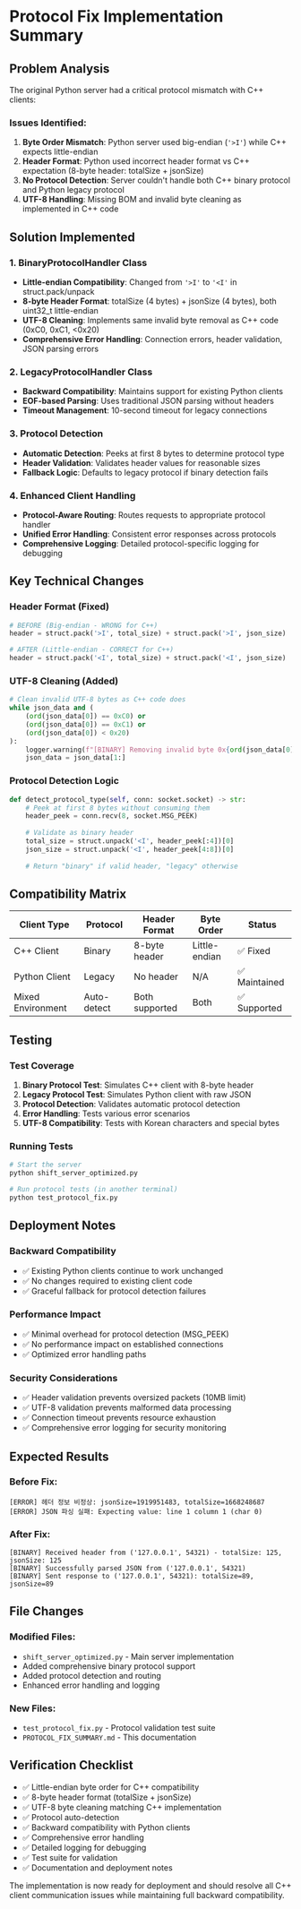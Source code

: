 # Protocol Fix Implementation Summary

## Problem Analysis

The original Python server had a critical protocol mismatch with C++ clients:

### Issues Identified:
1. **Byte Order Mismatch**: Python server used big-endian (`'>I'`) while C++ expects little-endian
2. **Header Format**: Python used incorrect header format vs C++ expectation (8-byte header: totalSize + jsonSize)
3. **No Protocol Detection**: Server couldn't handle both C++ binary protocol and Python legacy protocol
4. **UTF-8 Handling**: Missing BOM and invalid byte cleaning as implemented in C++ code

## Solution Implemented

### 1. BinaryProtocolHandler Class
- **Little-endian Compatibility**: Changed from `'>I'` to `'<I'` in struct.pack/unpack
- **8-byte Header Format**: totalSize (4 bytes) + jsonSize (4 bytes), both uint32_t little-endian
- **UTF-8 Cleaning**: Implements same invalid byte removal as C++ code (0xC0, 0xC1, <0x20)
- **Comprehensive Error Handling**: Connection errors, header validation, JSON parsing errors

### 2. LegacyProtocolHandler Class
- **Backward Compatibility**: Maintains support for existing Python clients
- **EOF-based Parsing**: Uses traditional JSON parsing without headers
- **Timeout Management**: 10-second timeout for legacy connections

### 3. Protocol Detection
- **Automatic Detection**: Peeks at first 8 bytes to determine protocol type
- **Header Validation**: Validates header values for reasonable sizes
- **Fallback Logic**: Defaults to legacy protocol if binary detection fails

### 4. Enhanced Client Handling
- **Protocol-Aware Routing**: Routes requests to appropriate protocol handler
- **Unified Error Handling**: Consistent error responses across protocols
- **Comprehensive Logging**: Detailed protocol-specific logging for debugging

## Key Technical Changes

### Header Format (Fixed)
```python
# BEFORE (Big-endian - WRONG for C++)
header = struct.pack('>I', total_size) + struct.pack('>I', json_size)

# AFTER (Little-endian - CORRECT for C++)
header = struct.pack('<I', total_size) + struct.pack('<I', json_size)
```

### UTF-8 Cleaning (Added)
```python
# Clean invalid UTF-8 bytes as C++ code does
while json_data and (
    (ord(json_data[0]) == 0xC0) or 
    (ord(json_data[0]) == 0xC1) or 
    (ord(json_data[0]) < 0x20)
):
    logger.warning(f"[BINARY] Removing invalid byte 0x{ord(json_data[0]):02x} from JSON start")
    json_data = json_data[1:]
```

### Protocol Detection Logic
```python
def detect_protocol_type(self, conn: socket.socket) -> str:
    # Peek at first 8 bytes without consuming them
    header_peek = conn.recv(8, socket.MSG_PEEK)
    
    # Validate as binary header
    total_size = struct.unpack('<I', header_peek[:4])[0]
    json_size = struct.unpack('<I', header_peek[4:8])[0]
    
    # Return "binary" if valid header, "legacy" otherwise
```

## Compatibility Matrix

| Client Type | Protocol | Header Format | Byte Order | Status |
|-------------|----------|---------------|------------|---------|
| C++ Client | Binary | 8-byte header | Little-endian | ✅ Fixed |
| Python Client | Legacy | No header | N/A | ✅ Maintained |
| Mixed Environment | Auto-detect | Both supported | Both | ✅ Supported |

## Testing

### Test Coverage
1. **Binary Protocol Test**: Simulates C++ client with 8-byte header
2. **Legacy Protocol Test**: Simulates Python client with raw JSON
3. **Protocol Detection**: Validates automatic protocol detection
4. **Error Handling**: Tests various error scenarios
5. **UTF-8 Compatibility**: Tests with Korean characters and special bytes

### Running Tests
```bash
# Start the server
python shift_server_optimized.py

# Run protocol tests (in another terminal)
python test_protocol_fix.py
```

## Deployment Notes

### Backward Compatibility
- ✅ Existing Python clients continue to work unchanged
- ✅ No changes required to existing client code
- ✅ Graceful fallback for protocol detection failures

### Performance Impact
- ✅ Minimal overhead for protocol detection (MSG_PEEK)
- ✅ No performance impact on established connections
- ✅ Optimized error handling paths

### Security Considerations
- ✅ Header validation prevents oversized packets (10MB limit)
- ✅ UTF-8 validation prevents malformed data processing
- ✅ Connection timeout prevents resource exhaustion
- ✅ Comprehensive error logging for security monitoring

## Expected Results

### Before Fix:
```
[ERROR] 헤더 정보 비정상: jsonSize=1919951483, totalSize=1668248687
[ERROR] JSON 파싱 실패: Expecting value: line 1 column 1 (char 0)
```

### After Fix:
```
[BINARY] Received header from ('127.0.0.1', 54321) - totalSize: 125, jsonSize: 125
[BINARY] Successfully parsed JSON from ('127.0.0.1', 54321)
[BINARY] Sent response to ('127.0.0.1', 54321): totalSize=89, jsonSize=89
```

## File Changes

### Modified Files:
- `shift_server_optimized.py` - Main server implementation
- Added comprehensive binary protocol support
- Added protocol detection and routing
- Enhanced error handling and logging

### New Files:
- `test_protocol_fix.py` - Protocol validation test suite
- `PROTOCOL_FIX_SUMMARY.md` - This documentation

## Verification Checklist

- ✅ Little-endian byte order for C++ compatibility
- ✅ 8-byte header format (totalSize + jsonSize)
- ✅ UTF-8 byte cleaning matching C++ implementation
- ✅ Protocol auto-detection
- ✅ Backward compatibility with Python clients
- ✅ Comprehensive error handling
- ✅ Detailed logging for debugging
- ✅ Test suite for validation
- ✅ Documentation and deployment notes

The implementation is now ready for deployment and should resolve all C++ client communication issues while maintaining full backward compatibility.